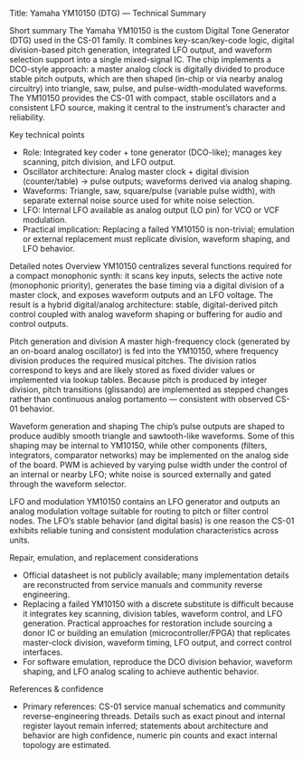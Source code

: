 Title: Yamaha YM10150 (DTG) — Technical Summary

Short summary
The Yamaha YM10150 is the custom Digital Tone Generator (DTG) used in the CS-01 family. It combines key-scan/key-code logic, digital division-based pitch generation, integrated LFO output, and waveform selection support into a single mixed-signal IC. The chip implements a DCO-style approach: a master analog clock is digitally divided to produce stable pitch outputs, which are then shaped (in-chip or via nearby analog circuitry) into triangle, saw, pulse, and pulse-width-modulated waveforms. The YM10150 provides the CS-01 with compact, stable oscillators and a consistent LFO source, making it central to the instrument’s character and reliability.

Key technical points
- Role: Integrated key coder + tone generator (DCO-like); manages key scanning, pitch division, and LFO output.
- Oscillator architecture: Analog master clock + digital division (counter/table) → pulse outputs; waveforms derived via analog shaping.
- Waveforms: Triangle, saw, square/pulse (variable pulse width), with separate external noise source used for white noise selection.
- LFO: Internal LFO available as analog output (LO pin) for VCO or VCF modulation.
- Practical implication: Replacing a failed YM10150 is non-trivial; emulation or external replacement must replicate division, waveform shaping, and LFO behavior.

Detailed notes
Overview
YM10150 centralizes several functions required for a compact monophonic synth: it scans key inputs, selects the active note (monophonic priority), generates the base timing via a digital division of a master clock, and exposes waveform outputs and an LFO voltage. The result is a hybrid digital/analog architecture: stable, digital-derived pitch control coupled with analog waveform shaping or buffering for audio and control outputs.

Pitch generation and division
A master high-frequency clock (generated by an on-board analog oscillator) is fed into the YM10150, where frequency division produces the required musical pitches. The division ratios correspond to keys and are likely stored as fixed divider values or implemented via lookup tables. Because pitch is produced by integer division, pitch transitions (glissando) are implemented as stepped changes rather than continuous analog portamento — consistent with observed CS-01 behavior.

Waveform generation and shaping
The chip’s pulse outputs are shaped to produce audibly smooth triangle and sawtooth-like waveforms. Some of this shaping may be internal to YM10150, while other components (filters, integrators, comparator networks) may be implemented on the analog side of the board. PWM is achieved by varying pulse width under the control of an internal or nearby LFO; white noise is sourced externally and gated through the waveform selector.

LFO and modulation
YM10150 contains an LFO generator and outputs an analog modulation voltage suitable for routing to pitch or filter control nodes. The LFO’s stable behavior (and digital basis) is one reason the CS-01 exhibits reliable tuning and consistent modulation characteristics across units.

Repair, emulation, and replacement considerations
- Official datasheet is not publicly available; many implementation details are reconstructed from service manuals and community reverse engineering.
- Replacing a failed YM10150 with a discrete substitute is difficult because it integrates key scanning, division tables, waveform control, and LFO generation. Practical approaches for restoration include sourcing a donor IC or building an emulation (microcontroller/FPGA) that replicates master-clock division, waveform timing, LFO output, and correct control interfaces.
- For software emulation, reproduce the DCO division behavior, waveform shaping, and LFO analog scaling to achieve authentic behavior.

References & confidence
- Primary references: CS-01 service manual schematics and community reverse-engineering threads. Details such as exact pinout and internal register layout remain inferred; statements about architecture and behavior are high confidence, numeric pin counts and exact internal topology are estimated.
